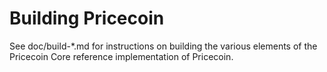 Building Pricecoin
================

See doc/build-*.md for instructions on building the various
elements of the Pricecoin Core reference implementation of Pricecoin.
